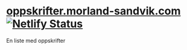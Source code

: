 # [oppskrifter.morland-sandvik.com](https://oppskrifter.morland-sandvik.com) [![Netlify Status](https://api.netlify.com/api/v1/badges/b05bec12-8daf-4923-8e68-2f8dd3ecebda/deploy-status)](https://app.netlify.com/sites/flamboyant-poincare-e5261e/deploys)

En liste med oppskrifter
